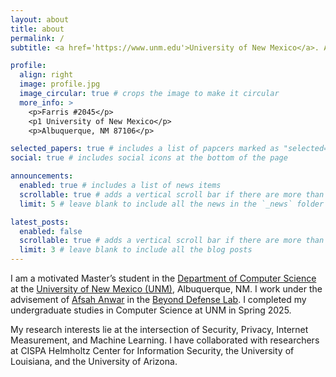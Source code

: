 ```yaml
---
layout: about
title: about
permalink: /
subtitle: <a href='https://www.unm.edu'>University of New Mexico</a>. Albuquerquen, NM.

profile:
  align: right
  image: profile.jpg
  image_circular: true # crops the image to make it circular
  more_info: >
    <p>Farris #2045</p>
    <p1 University of New Mexico</p>
    <p>Albuquerque, NM 87106</p>

selected_papers: true # includes a list of papcers marked as "selected={true}"
social: true # includes social icons at the bottom of the page

announcements:
  enabled: true # includes a list of news items
  scrollable: true # adds a vertical scroll bar if there are more than 3 news items
  limit: 5 # leave blank to include all the news in the `_news` folder

latest_posts:
  enabled: false
  scrollable: true # adds a vertical scroll bar if there are more than 3 new posts items
  limit: 3 # leave blank to include all the blog posts
---
```


I am a motivated Master’s student in the [Department of Computer Science](https://www.cs.unm.edu) at the [University of New Mexico (UNM)](https://www.unm.edu), Albuquerque, NM. I work under the advisement of [Afsah Anwar](https://www.afsah.org) in the [Beyond Defense Lab](https://www.afsah.org/lab). I completed my undergraduate studies in Computer Science at UNM in Spring 2025.

My research interests lie at the intersection of Security, Privacy, Internet Measurement, and Machine Learning. I have collaborated with researchers at CISPA Helmholtz Center for Information Security, the University of Louisiana, and the University of Arizona.
